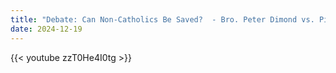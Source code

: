 ```yaml
---
title: "Debate: Can Non-Catholics Be Saved?  - Bro. Peter Dimond vs. Pinesap"
date: 2024-12-19
---
```


{{< youtube zzT0He4I0tg >}}
